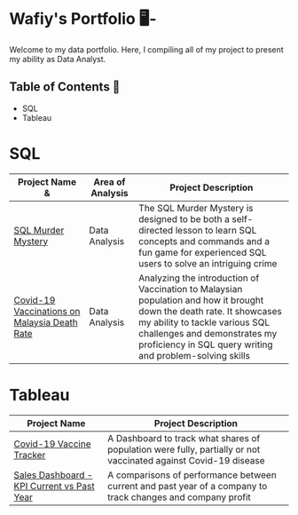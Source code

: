 # Wafiy's Portfolio 🖥-
Welcome to my data portfolio. Here, I compiling all of my project to present my ability as Data Analyst.

## Table of Contents 📰
* SQL 
* Tableau

# SQL
| Project Name &         |   Area of Analysis           | Project Description     |
| ------------------ | -----------------------------| ------------------- |
| [SQL Murder Mystery](https://github.com/wafiyalwi13/Basic-SQL-/blob/main/SQL%20Murder%20Mystery/) | Data Analysis           | The SQL Murder Mystery is designed to be both a self-directed lesson to learn SQL concepts and commands and a fun game for experienced SQL users to solve an intriguing crime |
| [Covid-19 Vaccinations on Malaysia Death Rate](https://github.com/wafiyalwi13/Basic-SQL-/blob/main/Vaccination%20and%20it%20roles%20in%20reducing%20the%20death%20rate%20for%20Covid-19/)  | Data Analysis       | Analyzing the introduction of Vaccination to Malaysian population and how it brought down the death rate. It showcases my ability to tackle various SQL challenges and demonstrates my proficiency in SQL query writing and problem-solving skills |

# Tableau 
| Project Name    | Project Description       |
| ---------------- | ------------------------ | 
| [Covid-19 Vaccine Tracker](https://public.tableau.com/app/profile/wafiy.alwi/viz/Covid-19MultipleVaccineTrackerMarch2023/GlobalVaccineTracker)                   |  A Dashboard to track what shares of population were fully, partially or not vaccinated against Covid-19 disease|                  
|   [Sales Dashboard -KPI Current vs Past Year](https://public.tableau.com/app/profile/wafiy.alwi/viz/SalesDashboard-KPIofCurrentPastYear/Dashboard)                 | A comparisons of performance between current and past year of a company to track changes and company profit |             





